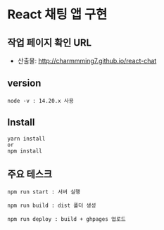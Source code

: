 # React 채팅 앱 구현

## 작업 페이지 확인 URL
- 산출물: http://charmmming7.github.io/react-chat

## version

```
node -v : 14.20.x 사용

```

## Install
```
yarn install
or
npm install
```

## 주요 테스크
```
npm run start : 서버 실행

npm run build : dist 폴더 생성

npm run deploy : build + ghpages 업로드
```
